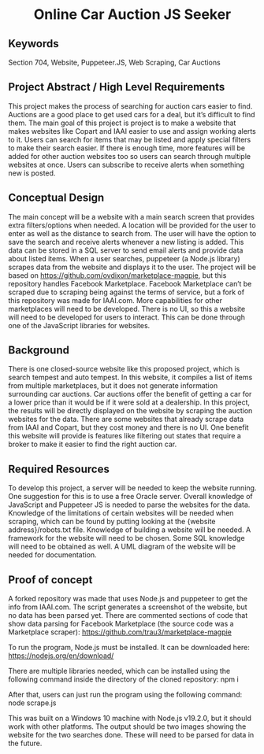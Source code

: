 <div align="center">

# Online Car Auction JS Seeker



</div>


## Keywords

Section 704, Website, Puppeteer.JS, Web Scraping, Car Auctions

## Project Abstract /  High Level Requirements

This project makes the process of searching for auction cars easier to find. Auctions are a good place to get used cars for a deal, but it’s difficult to find them. The main goal of this project is project is to make a website that makes websites like Copart and IAAI easier to use and assign working alerts to it. Users can search for items that may be listed and apply special filters to make their search easier. If there is enough time, more features will be added for other auction websites too so users can search through multiple websites at once. Users can subscribe to receive alerts when something new is posted.


## Conceptual Design

The main concept will be a website with a main search screen that provides extra filters/options when needed. A location will be provided for the user to enter as well as the distance to search from. The user will have the option to save the search and receive alerts whenever a new listing is added. This data can be stored in a SQL server to send email alerts and provide data about listed items. When a user searches, puppeteer (a Node.js library) scrapes data from the website and displays it to the user.
The project will be based on https://github.com/ovdixon/marketplace-magpie, but this repository handles Facebook Marketplace. Facebook Marketplace can’t be scraped due to scraping being against the terms of service, but a fork of this repository was made for IAAI.com. More capabilities for other marketplaces will need to be developed. There is no UI, so this a website will need to be developed for users to interact. This can be done through one of the JavaScript libraries for websites. 



## Background
There is one closed-source website like this proposed project, which is search tempest and auto tempest. In this website, it compiles a list of items from multiple marketplaces, but it does not generate information surrounding car auctions. Car auctions offer the benefit of getting a car for a lower price than it would be if it were sold at a dealership. In this project, the results will be directly displayed on the website by scraping the auction websites for the data. There are some websites that already scrape data from IAAI and Copart, but they cost money and there is no UI. One benefit this website will provide is features like filtering out states that require a broker to make it easier to find the right auction car.


## Required Resources

To develop this project, a server will be needed to keep the website running. One suggestion for this is to use a free Oracle server. Overall knowledge of JavaScript and Puppeteer JS is needed to parse the websites for the data. Knowledge of the limitations of certain websites will be needed when scraping, which can be found by putting looking at the {website address}/robots.txt file. Knowledge of building a website will be needed. A framework for the website will need to be chosen. Some SQL knowledge will need to be obtained as well. A UML diagram of the website will be needed for documentation.

## Proof of concept
A forked repository was made that uses Node.js and puppeteer to get the info from IAAI.com. The script generates a screenshot of the website, but no data has been parsed yet. There are commented sections of code that show data parsing for Facebook Marketplace (the source code was a Marketplace scraper):
https://github.com/trau3/marketplace-magpie

To run the program, Node.js must be installed. It can be downloaded here:
https://nodejs.org/en/download/

There are multiple libraries needed, which can be installed using the following command inside the directory of the cloned repository:
npm i

After that, users can just run the program using the following command:
node scrape.js

This was built on a Windows 10 machine with Node.js v19.2.0, but it should work with other platforms. 
The output should be two images showing the website for the two searches done. These will need to be parsed for data in the future.
